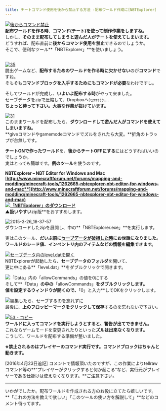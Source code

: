 ```yaml
---
title: チートコマンド使用を後から禁止する方法 -配布ワールド作成に[NBTExplorer]
---
```


[![後からコマンド禁止](https://cdn-ak.f.st-hatena.com/images/fotolife/s/sasigume/20210208/20210208162246.png)](#d/7/d7cd8775.png "後からコマンド禁止")  
**配布ワールドを作る時**、**コマンド(チート)を使って制作作業をしますね。**  
しかし、**そのまま配布してしまうと遊んだ人がチートを使えてしまいます。**  
どうすれば、配布直前に**後からコマンド使用を禁止**できるのでしょうか。  
そこで、便利なツール**「NBTExplorer」**を使いましょう。

   
[![35](https://cdn-ak.f.st-hatena.com/images/fotolife/s/sasigume/20210208/20210208140405.png)](#5/3/5383b950.png "35")  
脱出ゲームなど、**配布するためのワールドを作る時に欠かせない**のが**コマンド**ですね。  
そもそも**コマンドブロックを入手するためにもコマンドが必要**なわけですし。 

そしてワールドが完成し、**いよいよ配布する時**がやって来ました。  
セーブデータをzipで圧縮して、Dropboxへｼｭｩｩｩｩｩ….  
**ちょっと待って下さい。大事な作業が抜けています。**

[![31](https://cdn-ak.f.st-hatena.com/images/fotolife/s/sasigume/20210208/20210208144710.png)](#7/b/7b1f9a4e.png "31")  
このままワールドを配布したら、**ダウンロードして遊んだ人がコマンドを使えてしまいますね。**  
**giveコマンドやgamemodeコマンドでズルをされたら大変。**折角のトラップが台無しです。

**チートONで作ったワールド**を、**後からチートOFFにする**にはどうすればいいのでしょうか。  
実はとっても簡単です。**例のツール**を使うのです。

**NBTExplorer – NBT Editor for Windows and Mac**  
[**http://www.minecraftforum.net/forums/mapping-and-modding/minecraft-tools/1262665-nbtexplorer-nbt-editor-for-windows-and-mac**](http://www.minecraftforum.net/forums/mapping-and-modding/minecraft-tools/1262665-nbtexplorer-nbt-editor-for-windows-and-mac)  
[![「NBTExplorer」のダウンロード](https://cdn-ak.f.st-hatena.com/images/fotolife/s/sasigume/20210208/20210208154157.jpg)](#a/e/aea2f745.jpg "2015-3-26_18-26-12")  
▲扱いやすい**zip版**をおすすめします。

![2015-3-26_18-37-57](https://cdn-ak.f.st-hatena.com/images/fotolife/s/sasigume/20210208/20210208152803.jpg)  
ダウンロードしたzipを展開し、中の**「NBTExplorer.exe」**を実行します。

実はこのツール、**だいぶ前に[セーブデータが破損した時](/minecraft-je/howto/restore-world-data/ "気が付くと、そこは奈落の底だった　～セーブデータがぶっ壊れた～")にお世話になりました。**  
**ワールドのシード値、インベントリ内のアイテムなどの情報を編集できます。**

[![セーブデータ内のlevel.datを開く](https://cdn-ak.f.st-hatena.com/images/fotolife/s/sasigume/20210208/20210208155407.jpg)](#b/b/bb0a7633.jpg "セーブデータ内のlevel.datを開く")  
NBTExplorerが起動したら、**セーブデータのフォルダ**を開いて、  
更に中にある**「level.dat」**をダブルクリックで開きます。

![「Data」内の「allowCommands」の値を0にする](https://cdn-ak.f.st-hatena.com/images/fotolife/s/sasigume/20210208/20210208142445.jpg)  
そして**「Data」**の中の**「allowCommands」**をダブルクリックします。  
値を設定するウィンドウが開くので、**「0」と入力**してOKをクリックします。

![編集したら、セーブするのを忘れずに](https://cdn-ak.f.st-hatena.com/images/fotolife/s/sasigume/20210208/20210208161711.jpg)  
最後に、**上のフロッピーマークをクリックして保存**するのを忘れないで下さい。

[![53 - コピー](https://cdn-ak.f.st-hatena.com/images/fotolife/s/sasigume/20210208/20210208153021.png)](#a/3/a3747fa6.png "53 - コピー")  
**ワールドに入ってコマンドを実行しようとすると、警告が出てできません。**  
これならゲームモードを変更されたりといった**ズルは出来なくなります。**  
こうして、ワールドを配布する準備が整いました。

**※禁止されるのはプレイヤーのコマンド実行です。コマンドブロックはちゃんと動きます。**

\[2016年4月23日追記\] コメントで情報頂いたのですが、この作業によりtellrawコマンド等の**“プレイヤーがクリックすると何か起こる”など、実行元がプレイヤーである仕掛けは使えなくなります。**ご注意下さい。

---

いかがでしたか。配布ワールドを作成される方のお役に立てたら嬉しいです。  
**「これの方法を教えて欲しい」「このツールの使い方を解説して」**などのコメント待ってます。
